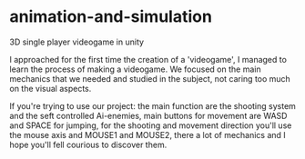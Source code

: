 # animation-and-simulation
3D single player videogame in unity

I approached for the first time the creation of a 'videogame', I managed to learn the process of making a videogame.
We focused on the main mechanics that we needed and studied in the subject, not caring too much on the visual aspects.

If you're trying to use our project:
the main function are the shooting system and the seft controlled Ai-enemies,
main buttons for movement are WASD and SPACE for jumping,
for the shooting and movement direction you'll use the mouse axis and MOUSE1 and MOUSE2,
there a lot of mechanics and I hope you'll fell courious to discover them. 
